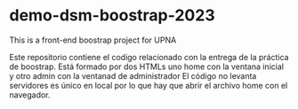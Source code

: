 # demo-dsm-boostrap-2023
This is a front-end boostrap project for UPNA

Este repositorio contiene el codigo relacionado con la entrega de la práctica de boostrap.
Está formado por dos HTMLs uno home con la ventana inicial y otro admin con la ventanad de administrador
El código no levanta servidores es único en local por lo que hay que abrir el archivo home con el navegador. 